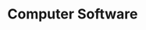 ---
title: Computer Software
slug: computer-software
taxonomy:
	tag: industry
content:
    items:
        '@taxonomy.industry': computer-software
    order:
        by: date
        dir: desc
---